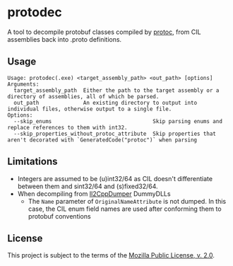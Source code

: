 protodec
========
A tool to decompile protobuf classes compiled by [protoc](https://github.com/protocolbuffers/protobuf), from CIL assemblies back into .proto definitions.

Usage
-----
```
Usage: protodec(.exe) <target_assembly_path> <out_path> [options]
Arguments:
  target_assembly_path  Either the path to the target assembly or a directory of assemblies, all of which be parsed.
  out_path              An existing directory to output into individual files, otherwise output to a single file.
Options:
  --skip_enums                                Skip parsing enums and replace references to them with int32.
  --skip_properties_without_protoc_attribute  Skip properties that aren't decorated with `GeneratedCode("protoc")` when parsing
```

Limitations
-----------
- Integers are assumed to be (u)int32/64 as CIL doesn't differentiate between them and sint32/64 and (s)fixed32/64.
- When decompiling from [Il2CppDumper](https://github.com/Perfare/Il2CppDumper) DummyDLLs
    - The `Name` parameter of `OriginalNameAttribute` is not dumped. In this case, the CIL enum field names are used after conforming them to protobuf conventions

License
-------
This project is subject to the terms of the [Mozilla Public License, v. 2.0](./LICENSE).
